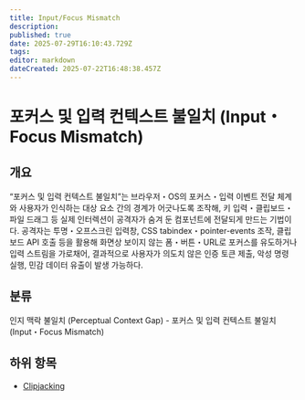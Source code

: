 ```yaml
---
title: Input/Focus Mismatch
description: 
published: true
date: 2025-07-29T16:10:43.729Z
tags: 
editor: markdown
dateCreated: 2025-07-22T16:48:38.457Z
---
```


# 포커스 및 입력 컨텍스트 불일치 (Input・Focus Mismatch)

## 개요

“포커스 및 입력 컨텍스트 불일치”는 브라우저・OS의 포커스・입력 이벤트 전달 체계와 사용자가 인식하는 대상 요소 간의 경계가 어긋나도록 조작해, 키 입력・클립보드・파일 드래그 등 실제 인터렉션이 공격자가 숨겨 둔 컴포넌트에 전달되게 만드는 기법이다. 공격자는 투명・오프스크린 입력창, CSS tabindex・pointer-events 조작, 클립보드 API 호출 등을 활용해 화면상 보이지 않는 폼・버튼・URL로 포커스를 유도하거나 입력 스트림을 가로채어, 결과적으로 사용자가 의도치 않은 인증 토큰 제출, 악성 명령 실행, 민감 데이터 유출이 발생 가능하다.

## 분류

인지 맥락 불일치 (Perceptual Context Gap) - 포커스 및 입력 컨텍스트 불일치 (Input・Focus Mismatch)

## 하위 항목

* [Clipjacking](https://semanticgap.mjsec.kr/en/home/Perceptual_Context_Gap/Input・Focus_Mismatch/Clipjacking)
